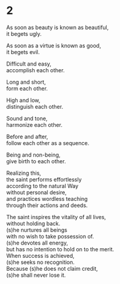 # 2

As soon as beauty is known as beautiful,  
it begets ugly. 

As soon as a virtue is known as good,  
it begets evil.

Difficult and easy,  
accomplish each other.

Long and short,  
form each other. 

High and low,  
distinguish each other.

Sound and tone,  
harmonize each other.

Before and after,  
follow each other as a sequence. 

Being and non-being,  
give birth to each other.

Realizing this,   
the saint performs effortlessly  
according to the natural Way  
without personal desire,  
and practices wordless teaching  
through their actions and deeds. 

The saint inspires the vitality of all lives,  
without holding back.   
\(s\)he nurtures all beings  
with no wish to take possession of.   
\(s\)he devotes all energy,  
but has no intention to hold on to the merit.   
When success is achieved,  
\(s\)he seeks no recognition.   
Because \(s\)he does not claim credit,  
\(s\)he shall never lose it.



